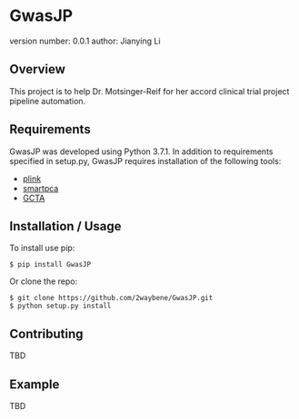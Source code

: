GwasJP
===============================

version number: 0.0.1
author: Jianying Li

Overview
--------

This project is to help Dr. Motsinger-Reif for her accord clinical trial project pipeline automation.

Requirements
--------

GwasJP was developed using Python 3.7.1. In addition to requirements specified in setup.py, GwasJP requires installation of the following tools:

* [plink](http://zzz.bwh.harvard.edu/plink/)
* [smartpca](https://doi.org/10.1371/journal.pgen.0020190)
* [GCTA](http://cnsgenomics.com/software/gcta)


Installation / Usage
--------------------

To install use pip:

    $ pip install GwasJP


Or clone the repo:

    $ git clone https://github.com/2waybene/GwasJP.git
    $ python setup.py install
    
Contributing
------------

TBD

Example
-------

TBD
